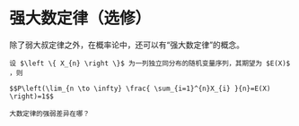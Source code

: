 # 强大数定律（选修）
除了弱大叔定律之外，在概率论中，还可以有“强大数定律”的概念。

``````{prf:theorem} 强大数定律
设 $\left \{ X_{n} \right \}$ 为一列独立同分布的随机变量序列，其期望为 $E(X)$ ，则

$$P\left(\lim_{n \to \infty} \frac{ \sum_{i=1}^{n}X_{i} }{n}=E(X) \right)=1$$

``````

```{admonition} Question
大数定律的强弱差异在哪？
```
